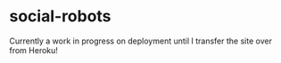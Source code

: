 # social-robots

Currently a work in progress on deployment until I transfer the site over from Heroku!

